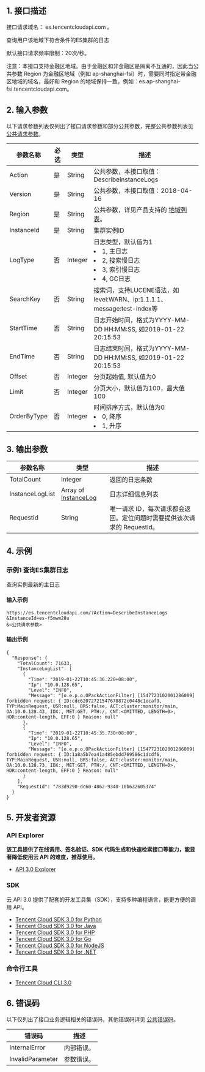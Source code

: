## 1. 接口描述

接口请求域名： es.tencentcloudapi.com 。

查询用户该地域下符合条件的ES集群的日志

默认接口请求频率限制：20次/秒。

注意：本接口支持金融区地域。由于金融区和非金融区是隔离不互通的，因此当公共参数 Region 为金融区地域（例如 ap-shanghai-fsi）时，需要同时指定带金融区地域的域名，最好和 Region 的地域保持一致，例如：es.ap-shanghai-fsi.tencentcloudapi.com。



## 2. 输入参数

以下请求参数列表仅列出了接口请求参数和部分公共参数，完整公共参数列表见 [公共请求参数](/document/api/845/30623)。

| 参数名称 | 必选 | 类型 | 描述 |
|---------|---------|---------|---------|
| Action | 是 | String | 公共参数，本接口取值：DescribeInstanceLogs |
| Version | 是 | String | 公共参数，本接口取值：2018-04-16 |
| Region | 是 | String | 公共参数，详见产品支持的 [地域列表](/document/api/845/30623#.E5.9C.B0.E5.9F.9F.E5.88.97.E8.A1.A8)。 |
| InstanceId | 是 | String | 集群实例ID |
| LogType | 否 | Integer | 日志类型，默认值为1<br/><li>1, 主日志</li><li>2, 搜索慢日志</li><li>3, 索引慢日志</li><li>4, GC日志</li> |
| SearchKey | 否 | String | 搜索词，支持LUCENE语法，如 level:WARN、ip:1.1.1.1、message:test-index等 |
| StartTime | 否 | String | 日志开始时间，格式为YYYY-MM-DD HH:MM:SS, 如2019-01-22 20:15:53 |
| EndTime | 否 | String | 日志结束时间，格式为YYYY-MM-DD HH:MM:SS, 如2019-01-22 20:15:53 |
| Offset | 否 | Integer | 分页起始值, 默认值为0 |
| Limit | 否 | Integer | 分页大小，默认值为100，最大值100 |
| OrderByType | 否 | Integer | 时间排序方式，默认值为0<br/><li>0, 降序</li><li>1, 升序</li> |

## 3. 输出参数

| 参数名称 | 类型 | 描述 |
|---------|---------|---------|
| TotalCount | Integer | 返回的日志条数|
| InstanceLogList | Array of [InstanceLog](/document/api/845/30634#InstanceLog) | 日志详细信息列表|
| RequestId | String | 唯一请求 ID，每次请求都会返回。定位问题时需要提供该次请求的 RequestId。|

## 4. 示例

### 示例1 查询ES集群日志

查询实例最新的主日志

#### 输入示例

```
https://es.tencentcloudapi.com/?Action=DescribeInstanceLogs
&InstanceId=es-f5mwm28u
&<公共请求参数>
```

#### 输出示例

```
{
  "Response": {
    "TotalCount": 71633,
    "InstanceLogList": [
      {
        "Time": "2019-01-22T10:45:36.220+08:00",
        "Ip": "10.0.128.65",
        "Level": "INFO",
        "Message": "[o.e.p.o.OPackActionFilter] [1547723102001286009] forbidden request: { ID:cdc62072721547678872c0448c1ecaf9, TYP:MainRequest, USR:null, BRS:false, ACT:cluster:monitor/main, OA:10.0.128.43, IDX:, MET:GET, PTH:/, CNT:<OMITTED, LENGTH=0>, HDR:content-length, EFF:0 } Reason: null"
      },
      {
        "Time": "2019-01-22T10:45:35.730+08:00",
        "Ip": "10.0.128.65",
        "Level": "INFO",
        "Message": "[o.e.p.o.OPackActionFilter] [1547723102001286009] forbidden request: { ID:1a8a5b7ea41a485ebdd769586c1dcdf6, TYP:MainRequest, USR:null, BRS:false, ACT:cluster:monitor/main, OA:10.0.128.73, IDX:, MET:GET, PTH:/, CNT:<OMITTED, LENGTH=0>, HDR:content-length, EFF:0 } Reason: null"
      }
    ],
    "RequestId": "783d9290-dc60-4862-9340-10b632605374"
  }
}
```


## 5. 开发者资源

### API Explorer

**该工具提供了在线调用、签名验证、SDK 代码生成和快速检索接口等能力，能显著降低使用云 API 的难度，推荐使用。**

* [API 3.0 Explorer](https://console.cloud.tencent.com/api/explorer?Product=es&Version=2018-04-16&Action=DescribeInstanceLogs)

### SDK

云 API 3.0 提供了配套的开发工具集（SDK），支持多种编程语言，能更方便的调用 API。

* [Tencent Cloud SDK 3.0 for Python](https://github.com/TencentCloud/tencentcloud-sdk-python)
* [Tencent Cloud SDK 3.0 for Java](https://github.com/TencentCloud/tencentcloud-sdk-java)
* [Tencent Cloud SDK 3.0 for PHP](https://github.com/TencentCloud/tencentcloud-sdk-php)
* [Tencent Cloud SDK 3.0 for Go](https://github.com/TencentCloud/tencentcloud-sdk-go)
* [Tencent Cloud SDK 3.0 for NodeJS](https://github.com/TencentCloud/tencentcloud-sdk-nodejs)
* [Tencent Cloud SDK 3.0 for .NET](https://github.com/TencentCloud/tencentcloud-sdk-dotnet)

### 命令行工具

* [Tencent Cloud CLI 3.0](https://cloud.tencent.com/document/product/440/6176)

## 6. 错误码

以下仅列出了接口业务逻辑相关的错误码，其他错误码详见 [公共错误码](/document/api/845/15694#.E5.85.AC.E5.85.B1.E9.94.99.E8.AF.AF.E7.A0.81)。

| 错误码 | 描述 |
|---------|---------|
| InternalError | 内部错误。 |
| InvalidParameter | 参数错误。 |
